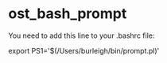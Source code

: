 ost_bash_prompt
===============

You need to add this line to your .bashrc file:

export PS1='$(/Users/burleigh/bin/prompt.pl)'
